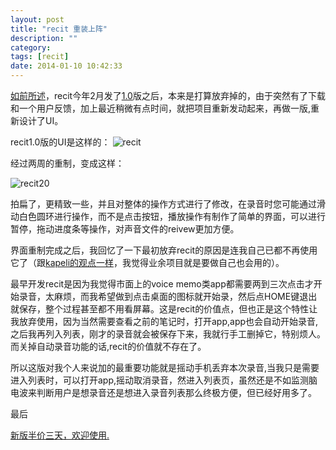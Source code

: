```yaml
---
layout: post
title: "recit 重装上阵"
description: ""
category: 
tags: [recit]
date: 2014-01-10 10:42:33
---
```


[如前所述](http://laihj.me/2014/01/01/starboard201312/)，recit今年2月发了[1.0](http://laihj.app/2013/03/12/recit/)版之后，本来是打算放弃掉的，由于突然有了下载和一个用户反馈，加上最近稍微有点时间，就把项目重新发动起来，再做一版,重新设计了UI。

recit1.0版的UI是这样的：
![recit](http://interbbs.b0.upaiyun.com/recit.png)

经过两周的重制，变成这样：

![recit20](http://interbbs.b0.upaiyun.com/recit20.png)

拍扁了，更精致一些，并且对整体的操作方式进行了修改，在录音时您可能通过滑动白色圆环进行操作，而不是点击按钮，播放操作有制作了简单的界面，可以进行暂停，拖动进度条等操作，对声音文件的reivew更加方便。

界面重制完成之后，我回忆了一下最初放弃recit的原因是连我自己已都不再使用它了（跟[kapeli的观点一样](http://blog.kapeli.com/indie-app-development-as-a-job)，我觉得业余项目就是要做自己也会用的）。

最早开发recit是因为我觉得市面上的voice memo类app都需要两到三次点击才开始录音，太麻烦，而我希望做到点击桌面的图标就开始录，然后点HOME键退出就保存，整个过程甚至都不用看屏幕。这是recit的价值点，但也正是这个特性让我放弃使用，因为当然需要查看之前的笔记时，打开app,app也会自动开始录音,之后我再列入列表，刚才的录音就会被保存下来，我就行手工删掉它，特别烦人。而关掉自动录音功能的话,recit的价值就不存在了。

所以这版对我个人来说加的最重要功能就是摇动手机丢弃本次录音,当我只是需要进入列表时，可以打开app,摇动取消录音，然进入列表页，虽然还是不如监测脑电波来判断用户是想录音还是想进入录音列表那么终极方便，但已经好用多了。

最后

[新版半价三天，欢迎使用.](https://itunes.apple.com/cn/app/recit/id600773786?mt=8)

